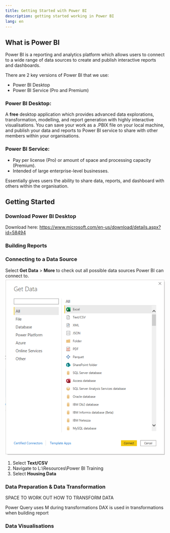 ```yaml
---
title: Getting Started with Power BI
description: getting started working in Power BI
lang: en
---
```

## What is Power BI
Power BI is a reporting and analytics platform which allows users to connect to a wide range of data sources to create and publish interactive reports and dashboards.

There are 2 key versions of Power BI that we use:
- Power BI Desktop
- Power BI Service (Pro and Premium)

### Power BI Desktop:
A **free** desktop application which provides advanced data explorations, transformation, modelling, and report generation with highly interactive visualisations. You can save your work as a .PBIX file on your local machine, and publish your data and reports to Power BI service to share with other members within your organisations.

### Power BI Service: 

- Pay per license (Pro) or amount of space and processing capacity (Premium). 
- Intended of large enterprise-level businesses.

Essentially gives users the ability to share data, reports, and dashboard with others within the organisation. 

## Getting Started

### Download Power BI Desktop

Download here: https://www.microsoft.com/en-us/download/details.aspx?id=58494

### Building Reports

### Connecting to a Data Source

Select **Get Data** > **More** to check out all possible data sources Power BI can connect to.
![image.png](../../../assets/powerbi/select-datasource.png)

1. Select **Text/CSV**
2. Navigate to L:\Resources\Power BI Training
3. Select **Housing Data**


### Data Preparation & Data Transformation

SPACE TO WORK OUT HOW TO TRANSFORM DATA

Power Query uses M during transformations
DAX is used in transformations when building report


### Data Visualisations












